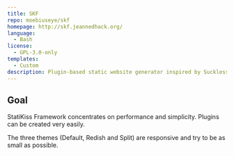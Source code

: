 ```yaml
---
title: SKF
repo: moebiuseye/skf
homepage: http://skf.jeannedhack.org/
language:
  - Bash
license:
  - GPL-3.0-only
templates:
  - Custom
description: Plugin-based static website generator inspired by Suckless Web Framework.
---
```


## Goal

StatiKiss Framework concentrates on performance and simplicity.
Plugins can be created very easily.

The three themes (Default, Redish and Split) are responsive and
try to be as small as possible.
